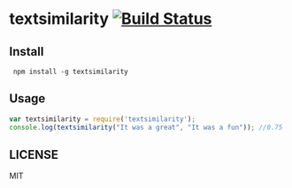 # textsimilarity [![Build Status](https://travis-ci.org/saromanov/textsimilarity.svg?branch=master)](https://travis-ci.org/saromanov/textsimilarity)

## Install
``` npm install -g textsimilarity```
## Usage

```javascript
var textsimilarity = require('textsimilarity');
console.log(textsimilarity("It was a great", "It was a fun")); //0.75
```

## LICENSE
MIT
